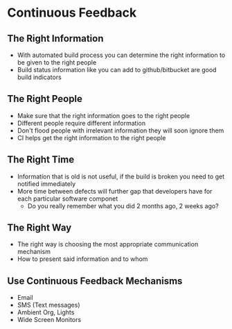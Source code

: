 # Continuous Feedback

## The Right Information

* With automated build process you can determine the right information to be given to the right people
* Build status information like you can add to github/bitbucket are good build indicators

## The Right People

* Make sure that the right information goes to the right people
* Different people require different information
* Don't flood people with irrelevant information they will soon ignore them
* CI helps get the right information to the right people

## The Right Time

* Information that is old is not useful, if the build is broken you need to get notified immediately
* More time between defects will further gap that developers have for each particular software componet
    * Do you really remember what you did 2 months ago, 2 weeks ago?

## The Right Way

* The right way is choosing the most appropriate communication mechanism
* How to present said information and to whom

## Use Continuous Feedback Mechanisms

* Email
* SMS (Text messages)
* Ambient Org, Lights
* Wide Screen Monitors
